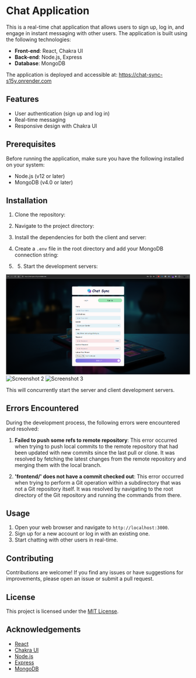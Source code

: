 # Chat Application

This is a real-time chat application that allows users to sign up, log in, and engage in instant messaging with other users. The application is built using the following technologies:

- **Front-end**: React, Chakra UI
- **Back-end**: Node.js, Express
- **Database**: MongoDB

The application is deployed and accessible at: https://chat-sync-s15y.onrender.com

## Features

- User authentication (sign up and log in)
- Real-time messaging
- Responsive design with Chakra UI

## Prerequisites

Before running the application, make sure you have the following installed on your system:

- Node.js (v12 or later)
- MongoDB (v4.0 or later)

## Installation

1. Clone the repository:

2. Navigate to the project directory:

3. Install the dependencies for both the client and server:

4.  Create a `.env` file in the root directory and add your MongoDB connection string:

5.  5. Start the development servers:
  

<img src="Screenshots/Screenshot 2024-04-22 181607.png" alt="Screenshot 1" />



<img src="Screenshot 2024-04-22 181724.png" alt="Screenshot 2" />



<img src="Screenshot 2024-04-22 181749.png" alt="Screenshot 3" />


This will concurrently start the server and client development servers.

## Errors Encountered

During the development process, the following errors were encountered and resolved:

1. **Failed to push some refs to remote repository**:
   This error occurred when trying to push local commits to the remote repository that had been updated with new commits since the last pull or clone. It was resolved by fetching the latest changes from the remote repository and merging them with the local branch.

2. **'frontend/' does not have a commit checked out**:
   This error occurred when trying to perform a Git operation within a subdirectory that was not a Git repository itself. It was resolved by navigating to the root directory of the Git repository and running the commands from there.

## Usage

1. Open your web browser and navigate to `http://localhost:3000`.
2. Sign up for a new account or log in with an existing one.
3. Start chatting with other users in real-time.

## Contributing

Contributions are welcome! If you find any issues or have suggestions for improvements, please open an issue or submit a pull request.

## License

This project is licensed under the [MIT License](LICENSE).

## Acknowledgements

- [React](https://reactjs.org/)
- [Chakra UI](https://chakra-ui.com/)
- [Node.js](https://nodejs.org/)
- [Express](https://expressjs.com/)
- [MongoDB](https://www.mongodb.com/)
